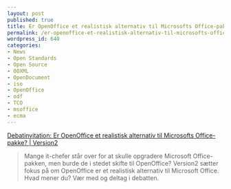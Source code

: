 ```yaml
---
layout: post
published: true
title: Er OpenOffice et realistisk alternativ til Microsofts Office-pakke?
permalink: /er-openoffice-et-realistisk-alternativ-til-microsofts-office-pakke/
wordpress_id: 640
categories:
- News
- Open Standards
- Open Source
- OOXML
- OpenDocument
- iso
- OpenOffice
- odf
- TCO
- msoffice
- ecma
---
```



<a href="http://www.version2.dk/artikel/debatinvitation-er-openoffice-et-realistisk-alternativ-til-microsofts-office-pakke-7673">Debatinvitation: Er OpenOffice et realistisk alternativ til Microsofts Office-pakke?  | Version2</a><br /><blockquote>Mange it-chefer står over for at skulle opgradere Microsoft Office-pakken, men burde de i stedet skifte til OpenOffice? Version2 sætter fokus på om OpenOffice er et realistisk alternativ til Microsoft Office. Hvad mener du? Vær med og deltag i debatten. </blockquote>
